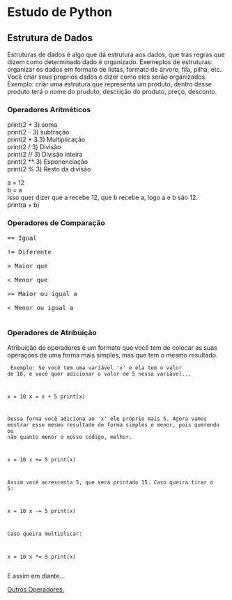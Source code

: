 # Estudo de Python

## Estrutura de Dados

Estruturas de dados é algo que dá estrutura aos dados, que trás regras que dizem como determinado dado é organizado. Exemeplos de estruturas: organizar os dados em formato de listas, formato de árvore, fila, pilha, etc. Você criar seus proprios dados e dizer como eles serão organizados. Exemplo: criar uma estrutura que representa um produto, dentro desse produto terá o nome do pruduto, descrição do produto, preço, desconto.

### Operadores Aritméticos

print(2 + 3) soma <br>
print(2 - 3) subtração <br>
print(2 * 3.3) Multiplicação <br>
print(2 / 3) Divisão <br>
print(2 // 3) Divisão inteira <br>
print(2 ** 3) Exponenciação <br>
print(2 % 3) Resto da divisão <br>



a = 12 <br>
b = a  <br>
Isso quer dizer que a recebe 12, que b recebe a, logo a e b são 12. <br>
print(a + b)


### Operadores de Comparação
<pre>
== Igual <br>
!= Diferente <br>
> Maior que <br>
< Menor que <br>
>= Maior ou igual a <br>
< Menor ou igual a <br>
</pre>

### Operadores de Atribuição

Atribuição de operadores é um formato que você tem de colocar as suas operações de uma forma mais simples, mas que tem o  mesmo resultado.

<code><pre>
Exemplo: Se você tem uma variável 'x' e ela tem o valor de 10, e você quer adicionar o valor de 
5 nessa variável...

x = 10 
x = x + 5 
print(x)

Dessa forma você adiciona ao 'x' ele próprio mais 5. Agora vamos mostrar esse mesmo resultado 
de forma simples e menor, pois querendo ou não quanto menor o nosso código, melhor.

x = 10 
x += 5 
print(x)

Assim você acrescenta 5, que será printado 15. Caso queira tirar o 5:

x = 10 
x -= 5 
print(x)

Caso queira multiplicar:

x = 10 
x *= 5 
print(x)
</code></pre>
E assim em diante...

<a href="Outros_Operadores.md" target="_self"  rel="prev">Outros Operadores.</a>


 